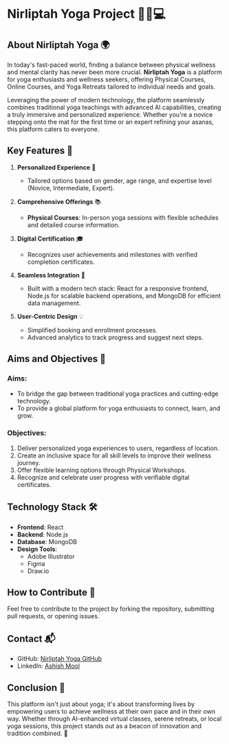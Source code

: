# Nirliptah Yoga Project 🧘‍♀️💻

## About Nirliptah Yoga 🌍
In today's fast-paced world, finding a balance between physical wellness and mental clarity has never been more crucial. **Nirliptah Yoga** is a platform for yoga enthusiasts and wellness seekers, offering Physical Courses, Online Courses, and Yoga Retreats tailored to individual needs and goals.

Leveraging the power of modern technology, the platform seamlessly combines traditional yoga teachings with advanced AI capabilities, creating a truly immersive and personalized experience. Whether you're a novice stepping onto the mat for the first time or an expert refining your asanas, this platform caters to everyone.

## Key Features 🌟

1. **Personalized Experience** 👤
   - Tailored options based on gender, age range, and expertise level (Novice, Intermediate, Expert).
   
2. **Comprehensive Offerings** 📚
   - **Physical Courses**: In-person yoga sessions with flexible schedules and detailed course information.

3. **Digital Certification** 🎓
   - Recognizes user achievements and milestones with verified completion certificates.

4. **Seamless Integration** 🔄
   - Built with a modern tech stack: React for a responsive frontend, Node.js for scalable backend operations, and MongoDB for efficient data management.

5. **User-Centric Design** 💡
   - Simplified booking and enrollment processes.
   - Advanced analytics to track progress and suggest next steps.

## Aims and Objectives 🎯

### Aims:
- To bridge the gap between traditional yoga practices and cutting-edge technology.
- To provide a global platform for yoga enthusiasts to connect, learn, and grow.

### Objectives:
1. Deliver personalized yoga experiences to users, regardless of location.
2. Create an inclusive space for all skill levels to improve their wellness journey.
3. Offer flexible learning options through Physical Workshops.
4. Recognize and celebrate user progress with verifiable digital certificates.

## Technology Stack 🛠️

- **Frontend**: React
- **Backend**: Node.js
- **Database**: MongoDB
- **Design Tools**:
  - Adobe Illustrator
  - Figma
  - Draw.io

## How to Contribute 🤝

Feel free to contribute to the project by forking the repository, submitting pull requests, or opening issues.

## Contact 📬

- GitHub: [Nirliptah Yoga GitHub](https://github.com/ashishmool/nirliptah-yoga-website.git)
- LinkedIn: [Ashish Mool](https://www.linkedin.com/in/ashish-mool/)

## Conclusion 🌿
This platform isn't just about yoga; it's about transforming lives by empowering users to achieve wellness at their own pace and in their own way. Whether through AI-enhanced virtual classes, serene retreats, or local yoga sessions, this project stands out as a beacon of innovation and tradition combined. 🌱
